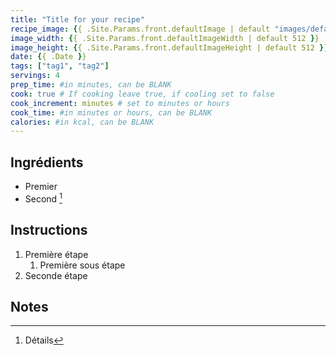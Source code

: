 ```yaml
---
title: "Title for your recipe"
recipe_image: {{ .Site.Params.front.defaultImage | default "images/defaultImage.png" }}
image_width: {{ .Site.Params.front.defaultImageWidth | default 512 }}
image_height: {{ .Site.Params.front.defaultImageHeight | default 512 }}
date: {{ .Date }}
tags: ["tag1", "tag2"]
servings: 4
prep_time: #in minutes, can be BLANK
cook: true # If cooking leave true, if cooling set to false
cook_increment: minutes # set to minutes or hours
cook_time: #in minutes or hours, can be BLANK
calories: #in kcal, can be BLANK
---
```


## Ingrédients

- Premier
- Second [^1]

## Instructions

1. Première étape
   1. Première sous étape
2. Seconde étape

## Notes

[^1]: Détails
